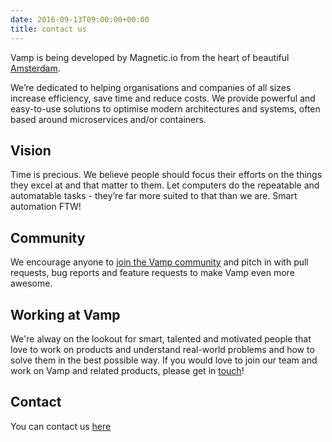 ```yaml
---
date: 2016-09-13T09:00:00+00:00
title: contact us
---
```

Vamp is being developed by Magnetic.io from the heart of beautiful [Amsterdam](http://www.iamsterdam.com/en/).  

We’re dedicated to helping organisations and companies of all sizes increase efficiency, save time and reduce costs.
We provide powerful and easy-to-use solutions to optimise modern architectures and systems, often based around microservices and/or containers.

## Vision
Time is precious. We believe people should focus their efforts on the things they excel at and that matter to them. Let computers do the repeatable and automatable tasks - they’re far more suited to that than we are. Smart automation FTW!

## Community
We encourage anyone to [join the Vamp community](/resources/community/) and pitch in with pull requests, bug reports and feature requests to make Vamp even more awesome.

## Working at Vamp
We're alway on the lookout for smart, talented and motivated people that love to work on products and understand real-world problems and how to solve them in the best possible way. If you would love to join our team and work on Vamp and related products, please get in [touch](/contact/)!

## Contact
You can contact us [here](/contact/)
